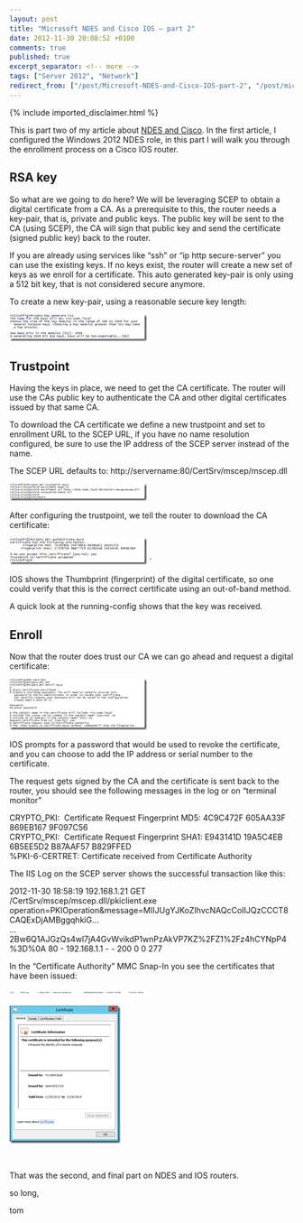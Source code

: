 ```yaml
---
layout: post
title: "Microsoft NDES and Cisco IOS – part 2"
date: 2012-11-30 20:08:52 +0100
comments: true
published: true
excerpt_separator: <!-- more -->
tags: ["Server 2012", "Network"]
redirect_from: ["/post/Microsoft-NDES-and-Cisco-IOS-part-2", "/post/microsoft-ndes-and-cisco-ios-part-2"]
---
```

<!-- more -->
{% include imported_disclaimer.html %}
<p>This is part two of my article about <a href="/post/Microsoft-NDES-and-Cisco-IOS-part-1.aspx" target="_blank">NDES and Cisco</a>. In the first article, I configured the Windows 2012 NDES role, in this part I will walk you through the enrollment process on a Cisco IOS router.</p>  <h2>RSA key</h2>  <p>So what are we going to do here? We will be leveraging SCEP to obtain a digital certificate from a CA. As a prerequisite to this, the router needs a key-pair, that is, private and public keys. The public key will be sent to the CA (using SCEP), the CA will sign that public key and send the certificate (signed public key) back to the router.</p>  <p>If you are already using services like “ssh” or “ip http secure-server” you can use the existing keys. If no keys exist, the router will create a new set of keys as we enroll for a certificate. This auto generated key-pair is only using a 512 bit key, that is not considered secure anymore.</p>  <p>To create a new key-pair, using a reasonable secure key length:</p>  <p><a href="/assets/image_478.png"><img title="image" style="border-left-width: 0px; border-right-width: 0px; border-bottom-width: 0px; display: inline; border-top-width: 0px" border="0" alt="image" src="/assets/image_thumb_476.png" width="244" height="48" /></a>&#160;</p>  <h2></h2>  <h2></h2>  <h2>Trustpoint</h2>  <p>Having the keys in place, we need to get the CA certificate. The router will use the CAs public key to authenticate the CA and other digital certificates issued by that same CA.</p>  <p>To download the CA certificate we define a new trustpoint and set to enrollment URL to the SCEP URL, if you have no name resolution configured, be sure to use the IP address of the SCEP server instead of the name.</p>  <p>The SCEP URL defaults to: http://servername:80/CertSrv/mscep/mscep.dll</p>  <p><a href="/assets/image_479.png"><img title="image" style="border-left-width: 0px; border-right-width: 0px; border-bottom-width: 0px; display: inline; border-top-width: 0px" border="0" alt="image" src="/assets/image_thumb_477.png" width="244" height="31" /></a> </p>  <p>After configuring the trustpoint, we tell the router to download the CA certificate:</p>  <p><a href="/assets/image_480.png"><img title="image" style="border-left-width: 0px; border-right-width: 0px; border-bottom-width: 0px; display: inline; border-top-width: 0px" border="0" alt="image" src="/assets/image_thumb_478.png" width="244" height="48" /></a> ´</p>  <p>IOS shows the Thumbprint (fingerprint) of the digital certificate, so one could verify that this is the correct certificate using an out-of-band method.</p>  <p>A quick look at the running-config shows that the key was received.</p>  <h2>Enroll</h2>  <p>Now that the router does trust our CA we can go ahead and request a digital certificate:</p>  <p><a href="/assets/image_481.png"><img title="image" style="border-top: 0px; border-right: 0px; border-bottom: 0px; border-left: 0px; display: inline" border="0" alt="image" src="/assets/image_thumb_479.png" width="244" height="91" /></a> </p>  <p>IOS prompts for a password that would be used to revoke the certificate, and you can choose to add the IP address or serial number to the certificate. </p>  <p>The request gets signed by the CA and the certificate is sent back to the router, you should see the following messages in the log or on “terminal monitor”</p>  <p>CRYPTO_PKI:&#160; Certificate Request Fingerprint MD5: 4C9C472F 605AA33F 869EB167 9F097C56    <br />CRYPTO_PKI:&#160; Certificate Request Fingerprint SHA1: E943141D 19A5C4EB 6B5EE5D2 B87AAF57 B829FFED     <br />%PKI-6-CERTRET: Certificate received from Certificate Authority</p>  <p>The IIS Log on the SCEP server shows the successful transaction like this:</p>  <p>2012-11-30 18:58:19 192.168.1.21 GET /CertSrv/mscep/mscep.dll/pkiclient.exe operation=PKIOperation&amp;message=MIIJUgYJKoZIhvcNAQcCoIIJQzCCCT8CAQExDjAMBggqhkiG…   <br />…2Bw6Q1AJGzQs4wl7jA4GvWvikdP1wnPzAkVP7KZ%2FZ1%2Fz4hCYNpP4%3D%0A 80 - 192.168.1.1 - - 200 0 0 277</p>  <p>In the “Certificate Authority” MMC Snap-In you see the certificates that have been issued:</p>  <p><a href="/assets/image_482.png"><img title="image" style="border-top: 0px; border-right: 0px; border-bottom: 0px; border-left: 0px; display: inline" border="0" alt="image" src="/assets/image_thumb_480.png" width="244" height="9" /></a> </p>  <p><a href="/assets/image_483.png"><img title="image" style="border-top: 0px; border-right: 0px; border-bottom: 0px; border-left: 0px; display: inline" border="0" alt="image" src="/assets/image_thumb_481.png" width="197" height="244" /></a> </p>  <p>&#160;</p>  <p>That was the second, and final part on NDES and IOS routers.</p>  <p>so long,</p>  <p>tom</p>
